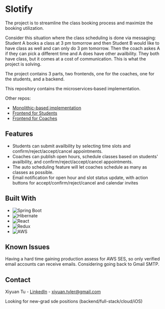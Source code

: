 # Slotify

The project is to streamline the class booking process and maximize the booking utilization. 

Consider this situation where the class scheduling is done via messaging: Student A books a class at 3 pm tomorrow and then Student B would like to have class as well and can only do 3 pm tomorrow. Then the coach askes A if they can pick a different time and A does have other availbility. They both have class, but it comes at a cost of communication. This is what the project is solving.

The project contains 3 parts, two frontends, one for the coaches, one for the students, and a backend.

This repository contains the microservices‐based implementation.

Other repos:
* [Monolithic-based implementation](https://github.com/XiyuanTu/slotify_backend_monolithic)
* [Frontend for Students](https://github.com/Slotify-txy/frontend_student)
* [Frontend for Coaches](https://github.com/Slotify-txy/frontend_coach)

## Features
* Students can submit availbility by selecting time slots and confirm/reject/accept/cancel appointments.
* Coaches can publish open hours, schedule classes based on students' availbility, and confirm/reject/accept/cancel appointments. 
* The auto scheduling feature will let coaches schedule as many as classes as possible.
* Email notification for open hour and slot status update, with action buttons for accept/confirm/reject/cancel and calendar invites

## Built With
* ![Spring Boot][Spring Boot]
* ![Hibernate][Hibernate]
* ![React][React.js]
* ![Redux][Redux]
* ![AWS][AWS]

## Known Issues
Having a hard time gaining production assess for AWS SES, so only verified email accounts can receive emails. Considering going back to Gmail SMTP.

## Contact

Xiyuan Tu - [LinkedIn](https://www.linkedin.com/in/xiyuan) - xiyuan.tyler@gmail.com

Looking for new-grad sde positions (backend/full-stack/cloud/iOS)

[Spring Boot]: https://img.shields.io/badge/Spring_Boot-brightgreen?style=for-the-badge&logo=springboot&logoColor=white
[Hibernate]: https://img.shields.io/badge/Hibernate-4A4A55?style=for-the-badge&logo=hibernate&logoColor=white
[React.js]: https://img.shields.io/badge/React-20232A?style=for-the-badge&logo=react&logoColor=61DAFB
[Redux]: https://img.shields.io/badge/Redux-%23764ABC?style=for-the-badge&logo=redux&logoColor=white
[AWS]: https://img.shields.io/badge/AWS-131f2d?style=for-the-badge&logo=amazonwebservices&logoColor=white

